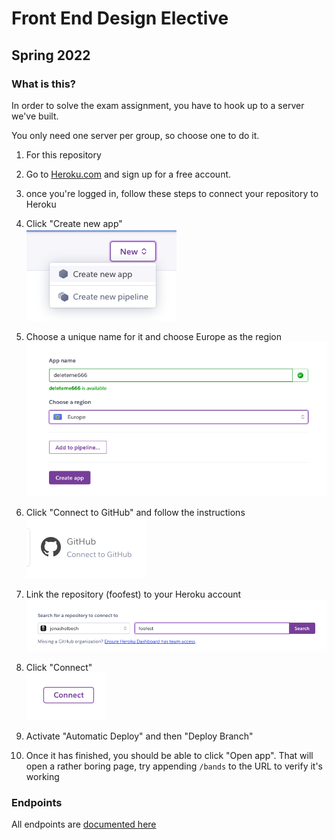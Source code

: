 # Front End Design Elective

## Spring 2022

### What is this?

In order to solve the exam assignment, you have to hook up to a server we've built.

You only need one server per group, so choose one to do it.

1. For this repository
2. Go to <a href="https://heroku.com">Heroku.com</a> and sign up for a free account.
3. once you're logged in, follow these steps to connect your repository to Heroku

4. Click "Create new app"<br>
   <img src="deployment/instructions1.png" alt="Create new app">
5. Choose a unique name for it and choose Europe as the region<br>
   <img src="deployment/instructions2.png" alt="Choose name and location">
6. Click "Connect to GitHub" and follow the instructions<br>
   <img src="deployment/instructions3.png" alt="Connect to GitHub">
7. Link the repository (foofest) to your Heroku account<br>
   <img src="deployment/instructions4.png" alt="Link your repository">
8. Click "Connect"<br>
   <img src="deployment/instructions5.png" alt="Connect">
9. Activate "Automatic Deploy" and then "Deploy Branch"
10. Once it has finished, you should be able to click "Open app". That will open a rather boring page, try appending `/bands` to the URL to verify it's working

### Endpoints

All endpoints are [documented here](https://jonasholbech.github.io/Frontend-Exam-Spring-2022-API-Docs/)
